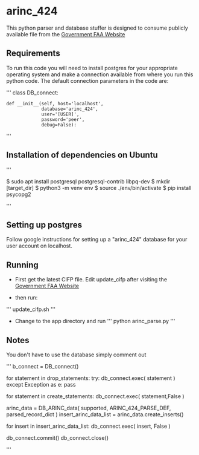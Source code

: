# arinc_424

This python parser and database stuffer is designed to consume publicly
available file from the [Government FAA Website](https://www.faa.gov/air_traffic/flight_info/aeronav/digital_products/cifp/download/)

## Requirements

To run this code you will need to install postgres for your appropriate operating system and make a connection available from where you run this python code. The default connection parameters in the code are:

'''
class DB_connect:

    def __init__(self, host='localhost',
                 database='arinc_424',
                 user='[USER]',
                 password='peer',
                 debug=False):
'''

## Installation of dependencies on Ubuntu

'''

$ sudo apt install postgresql postgresql-contrib libpq-dev
$ mkdir [target_dir]
$ python3 -m venv env
$ source ./env/bin/activate
$ pip install psycopg2

'''
## Setting up postgres

Follow google instructions for setting up a "arinc_424" database for your user account on localhost.

## Running

* First get the latest CIFP file. Edit update_cifp after visiting the [Government FAA Website](https://www.faa.gov/air_traffic/flight_info/aeronav/digital_products/cifp/download/)

* then run:

'''
update_cifp.sh
'''

* Change to the app directory and run
'''
python arinc_parse.py
'''


## Notes

You don't have to use the database simply comment out

'''
b_connect = DB_connect()


for statement in drop_statements:
    try:
        db_connect.exec( statement )        
    except Exception as e:
        pass

for statement in create_statements:
    db_connect.exec( statement,False )


arinc_data = DB_ARINC_data( supported, ARINC_424_PARSE_DEF, parsed_record_dict )
insert_arinc_data_list = arinc_data.create_inserts()

for insert in insert_arinc_data_list:
    db_connect.exec( insert, False )

db_connect.commit()
db_connect.close()

'''
